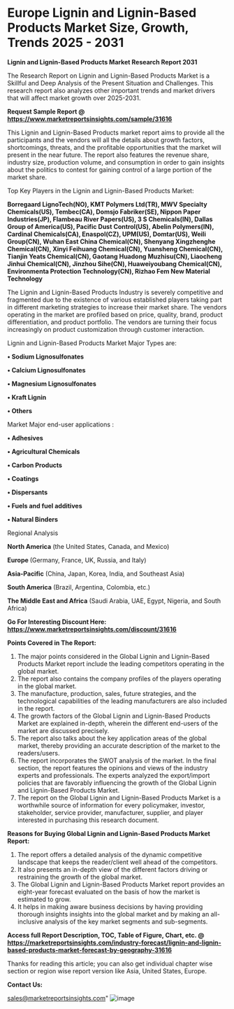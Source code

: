  # Europe Lignin and Lignin-Based Products Market Size, Growth, Trends 2025 - 2031

<strong>Lignin and Lignin-Based Products Market Research Report 2031</strong>

The Research Report on Lignin and Lignin-Based Products Market is a Skillful and Deep Analysis of the Present Situation and Challenges. This research report also analyzes other important trends and market drivers that will affect market growth over 2025-2031.

<strong>Request Sample Report @ <a href=https://www.marketreportsinsights.com/sample/31616>https://www.marketreportsinsights.com/sample/31616</a></strong>

This Lignin and Lignin-Based Products market report aims to provide all the participants and the vendors will all the details about growth factors, shortcomings, threats, and the profitable opportunities that the market will present in the near future. The report also features the revenue share, industry size, production volume, and consumption in order to gain insights about the politics to contest for gaining control of a large portion of the market share.

Top Key Players in the Lignin and Lignin-Based Products Market:

<strong>Borregaard LignoTech(NO), KMT Polymers Ltd(TR), MWV Specialty Chemicals(US), Tembec(CA), Domsjo Fabriker(SE), Nippon Paper Industries(JP), Flambeau River Papers(US), 3 S Chemicals(IN), Dallas Group of America(US), Pacific Dust Control(US), Abelin Polymers(IN), Cardinal Chemicals(CA), Enaspol(CZ), UPM(US), Domtar(US), Weili Group(CN), Wuhan East China Chemical(CN), Shenyang Xingzhenghe Chemical(CN), Xinyi Feihuang Chemical(CN), Yuansheng Chemical(CN), Tianjin Yeats Chemical(CN), Gaotang Huadong Muzhisu(CN), Liaocheng Jinhui Chemical(CN), Jinzhou Sihe(CN), Huaweiyoubang Chemical(CN), Environmenta Protection Technology(CN), Rizhao Fem New Material Technology</strong>

The Lignin and Lignin-Based Products Industry is severely competitive and fragmented due to the existence of various established players taking part in different marketing strategies to increase their market share. The vendors operating in the market are profiled based on price, quality, brand, product differentiation, and product portfolio. The vendors are turning their focus increasingly on product customization through customer interaction.

Lignin and Lignin-Based Products Market Major Types are:

<strong>• Sodium Lignosulfonates

• Calcium Lignosulfonates

• Magnesium Lignosulfonates

• Kraft Lignin

• Others</strong>

Market Major end-user applications :

<strong>• Adhesives

• Agricultural Chemicals

• Carbon Products

• Coatings

• Dispersants

• Fuels and fuel additives

• Natural Binders</strong>

Regional Analysis

</u><strong><b>North America</b></strong> (the United States, Canada, and Mexico)

<strong><b>Europe </b></strong>(Germany, France, UK, Russia, and Italy)

<strong><b>Asia-Pacific</b></strong> (China, Japan, Korea, India, and Southeast Asia)

<strong><b>South America</b></strong> (Brazil, Argentina, Colombia, etc.)

<strong><b>The Middle East and Africa</b></strong> (Saudi Arabia, UAE, Egypt, Nigeria, and South Africa)

<strong>Go For Interesting Discount Here: <a href=https://www.marketreportsinsights.com/discount/31616>https://www.marketreportsinsights.com/discount/31616</a></strong>

<strong>Points Covered in The Report:</strong>
<ol>
  <li>The major points considered in the Global Lignin and Lignin-Based Products Market report include the leading competitors operating in the global market.</li>
  <li>The report also contains the company profiles of the players operating in the global market.</li>
  <li>The manufacture, production, sales, future strategies, and the technological capabilities of the leading manufacturers are also included in the report.</li>
  <li>The growth factors of the Global Lignin and Lignin-Based Products Market are explained in-depth, wherein the different end-users of the market are discussed precisely.</li>
  <li>The report also talks about the key application areas of the global market, thereby providing an accurate description of the market to the readers/users.</li>
  <li>The report incorporates the SWOT analysis of the market. In the final section, the report features the opinions and views of the industry experts and professionals. The experts analyzed the export/import policies that are favorably influencing the growth of the Global Lignin and Lignin-Based Products Market.</li>
  <li>The report on the Global Lignin and Lignin-Based Products Market is a worthwhile source of information for every policymaker, investor, stakeholder, service provider, manufacturer, supplier, and player interested in purchasing this research document.</li>
</ol>
<strong>Reasons for Buying Global Lignin and Lignin-Based Products Market Report:</strong>

<ol>
  <li>The report offers a detailed analysis of the dynamic competitive landscape that keeps the reader/client well ahead of the competitors.</li>
  <li>It also presents an in-depth view of the different factors driving or restraining the growth of the global market.</li>
  <li>The Global Lignin and Lignin-Based Products Market report provides an eight-year forecast evaluated on the basis of how the market is estimated to grow.</li>
  <li>It helps in making aware business decisions by having providing thorough insights insights into the global market and by making an all-inclusive analysis of the key market segments and sub-segments.</li>
</ol>
<strong>Access full Report Description, TOC, Table of Figure, Chart, etc. @ <a href=https://marketreportsinsights.com/industry-forecast/lignin-and-lignin-based-products-market-forecast-by-geography-31616>https://marketreportsinsights.com/industry-forecast/lignin-and-lignin-based-products-market-forecast-by-geography-31616</a></strong>


Thanks for reading this article; you can also get individual chapter wise section or region wise report version like Asia, United States, Europe.

<strong>Contact Us:</strong>

sales@marketreportsinsights.com"
![image](https://github.com/user-attachments/assets/631b9cd1-96b3-4696-8af9-ba98790b7111)
